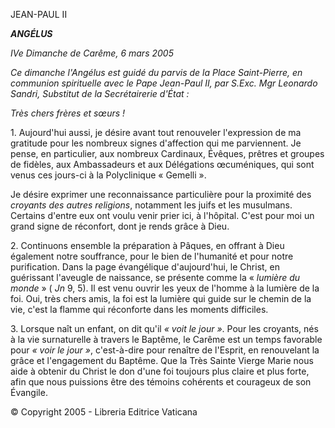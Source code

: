 JEAN-PAUL II

***ANGÉLUS***

*IVe Dimanche de Carême, 6 mars 2005*

*Ce dimanche l'Angélus est guidé du parvis de la Place Saint-Pierre, en communion spirituelle avec le Pape Jean-Paul II, par S.Exc. Mgr Leonardo Sandri, Substitut de la Secrétairerie d'État :*

*Très chers frères et sœurs !*

1. Aujourd'hui aussi, je désire avant tout renouveler l'expression de ma gratitude pour les nombreux signes d'affection qui me parviennent. Je pense, en particulier, aux nombreux Cardinaux, Évêques, prêtres et groupes de fidèles, aux Ambassadeurs et aux Délégations œcuméniques, qui sont venus ces jours-ci à la Polyclinique « Gemelli ».

Je désire exprimer une reconnaissance particulière pour la proximité des *croyants des autres religions*, notamment les juifs et les musulmans. Certains d'entre eux ont voulu venir prier ici, à l'hôpital. C'est pour moi un grand signe de réconfort, dont je rends grâce à Dieu.

2. Continuons ensemble la préparation à Pâques, en offrant à Dieu également notre souffrance, pour le bien de l'humanité et pour notre purification. Dans la page évangélique d'aujourd'hui, le Christ, en guérissant l'aveugle de naissance, se présente comme la « *lumière du monde* » ( *Jn* 9, 5). Il est venu ouvrir les yeux de l'homme à la lumière de la foi. Oui, très chers amis, la foi est la lumière qui guide sur le chemin de la vie, c'est la flamme qui réconforte dans les moments difficiles.

3. Lorsque naît un enfant, on dit qu'il *« *voit le jour* »*. Pour les croyants, nés à la vie surnaturelle à travers le Baptême, le Carême est un temps favorable pour *« *voir le jour* »*, c'est-à-dire pour renaître de l'Esprit, en renouvelant la grâce et l'engagement du Baptême. Que la Très Sainte Vierge Marie nous aide à obtenir du Christ le don d'une foi toujours plus claire et plus forte, afin que nous puissions être des témoins cohérents et courageux de son Évangile.

© Copyright 2005 - Libreria Editrice Vaticana